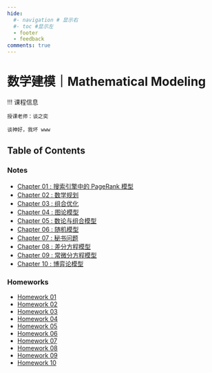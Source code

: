 ```yaml
---
hide:
  #- navigation # 显示右
  #- toc #显示左
  - footer
  - feedback
comments: true
---   
```


# 数学建模｜Mathematical Modeling

!!! 课程信息

	授课老师：谈之奕
	
	谈神好，我坏 www

## Table of Contents

### Notes

- [Chapter 01 : 搜索引擎中的 PageRank 模型](Chapter%201/)
- [Chapter 02 : 数学规划](Chapter%202/)
- [Chapter 03 : 组合优化](Chapter%203/)
- [Chapter 04 : 图论模型](Chapter%204/)
- [Chapter 05 : 数论与组合模型](Chapter%205/)
- [Chapter 06 : 随机模型](Chapter%206/)
- [Chapter 07 : 秘书问题](Chapter%207/)
- [Chapter 08 : 差分方程模型](Chapter%208/)
- [Chapter 09 : 常微分方程模型](Chapter%209/)
- [Chapter 10 : 博弈论模型](Chapter%2010/)

### Homeworks

- [Homework 01](Homework%201/)
- [Homework 02](Homework%202/)
- [Homework 03](Homework%203/)
- [Homework 04](Homework%204/)
- [Homework 05](Homework%205/)
- [Homework 06](Homework%206/)
- [Homework 07](Homework%207/)
- [Homework 08](Homework%208/)
- [Homework 09](Homework%209/)
- [Homework 10](Homework%2010/)
